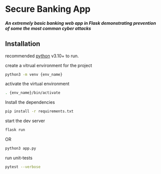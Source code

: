# Secure Banking App
##### An extremely basic banking web app in Flask demonstrating prevention of some the most common cyber attacks

## Installation
recommended [python](https://www.python.org/) v3.10+ to run.

create a vitrual environment for the project
```sh
python3 -m venv {env_name}
```

activate the virtual environment
```sh
. {env_name}/bin/activate
```

Install the dependencies
```sh
pip install -r requirements.txt
```

start the dev server
```sh
flask run
```
OR
```sh
python3 app.py
```

run unit-tests
```sh
pytest --verbose
```
